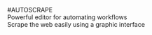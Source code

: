 #AUTOSCRAPE  
Powerful editor for automating workflows  
Scrape the web easily using a graphic interface   

